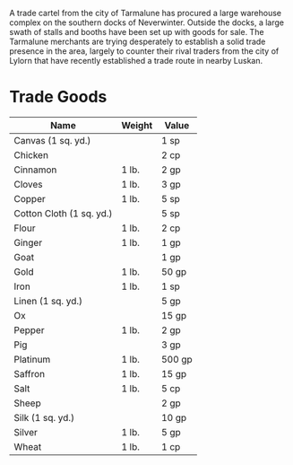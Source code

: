 A trade cartel from the city of Tarmalune has procured a large warehouse complex on the southern docks of Neverwinter. Outside the docks, a large swath of stalls and booths have been set up with goods for sale. The Tarmalune merchants are trying desperately to establish a solid trade presence in the area, largely to counter their rival traders from the city of Lylorn that have recently established a trade route in nearby Luskan.
# Trade Goods
| Name                     | Weight | Value  |
| ------------------------ | ------ | ------ |
| Canvas (1 sq. yd.)       |        | 1 sp   |
| Chicken                  |        | 2 cp   |
| Cinnamon                 | 1 lb.  | 2 gp   |
| Cloves                   | 1 lb.  | 3 gp   |
| Copper                   | 1 lb.  | 5 sp   |
| Cotton Cloth (1 sq. yd.) |        | 5 sp   |
| Flour                    | 1 lb.  | 2 cp   |
| Ginger                   | 1 lb.  | 1 gp   |
| Goat                     |        | 1 gp   |
| Gold                     | 1 lb.  | 50 gp  |
| Iron                     | 1 lb.  | 1 sp   |
| Linen (1 sq. yd.)        |        | 5 gp   |
| Ox                       |        | 15 gp  |
| Pepper                   | 1 lb.  | 2 gp   |
| Pig                      |        | 3 gp   |
| Platinum                 | 1 lb.  | 500 gp |
| Saffron                  | 1 lb.  | 15 gp  |
| Salt                     | 1 lb.  | 5 cp   |
| Sheep                    |        | 2 gp   |
| Silk (1 sq. yd.)         |        | 10 gp  |
| Silver                   | 1 lb.  | 5 gp   |
| Wheat                    | 1 lb.  | 1 cp   |
